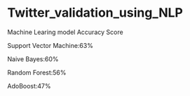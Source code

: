 # Twitter_validation_using_NLP

Machine Learing model Accuracy Score

Support Vector Machine:63%

Naive Bayes:60%

Random Forest:56%

AdoBoost:47%
